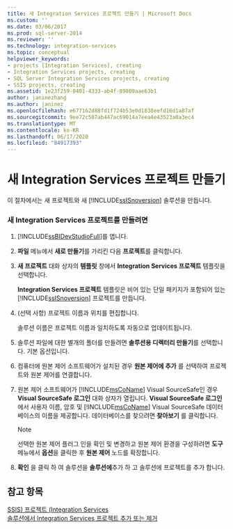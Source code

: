 ```yaml
---
title: 새 Integration Services 프로젝트 만들기 | Microsoft Docs
ms.custom: ''
ms.date: 03/06/2017
ms.prod: sql-server-2014
ms.reviewer: ''
ms.technology: integration-services
ms.topic: conceptual
helpviewer_keywords:
- projects [Integration Services], creating
- Integration Services projects, creating
- SQL Server Integration Services projects, creating
- SSIS projects, creating
ms.assetid: 1e23f259-0401-4333-ab4f-89809aae63b1
author: janinezhang
ms.author: janinez
ms.openlocfilehash: e677162d88fd1f724b53e0d1838eefd16d1a87af
ms.sourcegitcommit: 9ee72c507ab447ac69014a7eea4e43523a0a3ec4
ms.translationtype: MT
ms.contentlocale: ko-KR
ms.lasthandoff: 06/17/2020
ms.locfileid: "84917393"
---
```

# <a name="create-a-new-integration-services-project"></a>새 Integration Services 프로젝트 만들기
  이 절차에서는 새 프로젝트와 새 [!INCLUDE[ssISnoversion](../includes/ssisnoversion-md.md)] 솔루션을 만듭니다.  
  
### <a name="to-create-a-new-integration-services-project"></a>새 Integration Services 프로젝트를 만들려면  
  
1.  [!INCLUDE[ssBIDevStudioFull](../includes/ssbidevstudiofull-md.md)]를 엽니다.  
  
2.  **파일** 메뉴에서 **새로 만들기**를 가리킨 다음 **프로젝트**를 클릭합니다.  
  
3.  **새 프로젝트** 대화 상자의 **템플릿** 창에서 **Integration Services 프로젝트** 템플릿을 선택합니다.  
  
     **Integration Services 프로젝트** 템플릿은 비어 있는 단일 패키지가 포함되어 있는 [!INCLUDE[ssISnoversion](../includes/ssisnoversion-md.md)] 프로젝트를 만듭니다.  
  
4.  (선택 사항) 프로젝트 이름과 위치를 편집합니다.  
  
     솔루션 이름은 프로젝트 이름과 일치하도록 자동으로 업데이트됩니다.  
  
5.  솔루션 파일에 대한 별개의 폴더를 만들려면 **솔루션용 디렉터리 만들기**를 선택합니다. 기본 옵션입니다.  
  
6.  컴퓨터에 원본 제어 소프트웨어가 설치된 경우 **원본 제어에 추가**  를 선택하여 프로젝트와 원본 제어를 연결합니다.  
  
7.  원본 제어 소프트웨어가 [!INCLUDE[msCoName](../includes/msconame-md.md)] Visual SourceSafe인 경우 **Visual SourceSafe 로그인** 대화 상자가 열립니다. **Visual SourceSafe 로그인**에서 사용자 이름, 암호 및 [!INCLUDE[msCoName](../includes/msconame-md.md)] Visual SourceSafe 데이터베이스의 이름을 제공합니다. 데이터베이스를 찾으려면 **찾아보기** 를 클릭합니다.  
  
    > [!NOTE]  
    >  선택한 원본 제어 플러그 인을 확인 및 변경하고 원본 제어 환경을 구성하려면 **도구** 메뉴에서 **옵션**을 클릭한 후 **원본 제어** 노드를 확장합니다.  
  
8.  **확인** 을 클릭 하 여 솔루션을 **솔루션에**추가 하 고 솔루션에 프로젝트를 추가 합니다.  
  
## <a name="see-also"></a>참고 항목  
 [SSIS&#41; 프로젝트 &#40;Integration Services](integration-services-ssis-projects-and-solutions.md)   
 [솔루션에서 Integration Services 프로젝트 추가 또는 제거](../../2014/integration-services/add-or-remove-an-integration-services-project-in-a-solution.md)  
  
  

